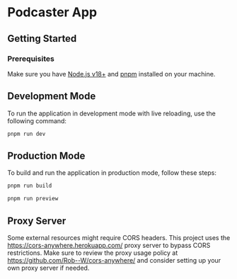 # Podcaster App

## Getting Started

### Prerequisites

Make sure you have [Node.js v18+](https://nodejs.org/) and [pnpm](https://pnpm.io/) installed on your machine.

## Development Mode

To run the application in development mode with live reloading, use the following command:

```sh
pnpm run dev
```

## Production Mode

To build and run the application in production mode, follow these steps:

```sh
pnpm run build

pnpm run preview
```

## Proxy Server

Some external resources might require CORS headers. This project uses the https://cors-anywhere.herokuapp.com/ proxy server to bypass CORS restrictions. Make sure to review the proxy usage policy at https://github.com/Rob--W/cors-anywhere/ and consider setting up your own proxy server if needed.
